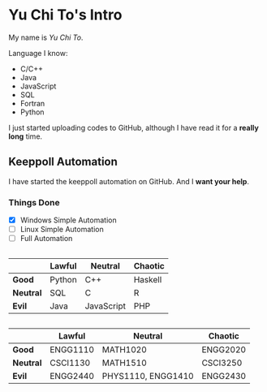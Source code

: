 # Yu Chi To's Intro

My name is _Yu Chi To_.

Language I know:

*	C/C++
*	Java
*	JavaScript
*	SQL
*	Fortran
*	Python

I just started uploading codes to GitHub, although I have read it for a **really long** time.

## Keeppoll Automation
I have started the keeppoll automation on GitHub. And I **want your help**.
### Things Done
- [X] Windows Simple Automation
- [ ] Linux Simple Automation
- [ ] Full Automation
##
|             | Lawful | Neutral    | Chaotic |
|-------------|--------|------------|---------|
| **Good**    | Python | C++        | Haskell |
| **Neutral** | SQL    | C          | R       |
| **Evil**    | Java   | JavaScript | PHP     |

##

|             | Lawful   | Neutral            | Chaotic  |
|-------------|----------|--------------------|----------|
| **Good**    | ENGG1110 | MATH1020           | ENGG2020 |
| **Neutral** | CSCI1130 | MATH1510           | CSCI3250 |
| **Evil**    | ENGG2440 | PHYS1110, ENGG1410 | ENGG2430 |
